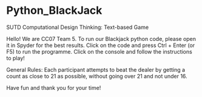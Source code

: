 # Python_BlackJack
SUTD Computational Design Thinking: Text-based Game

Hello! We are CC07 Team 5.
To run our Blackjack python code, please open it in Spyder for the best results.
Click on the code and press Ctrl + Enter (or F5) to run the programme.
Click on the console and follow the instructions to play!

General Rules:
Each participant attempts to beat the dealer by getting a count as close to 21 as possible, without going over 21 and not under 16.


Have fun and thank you for your time!
